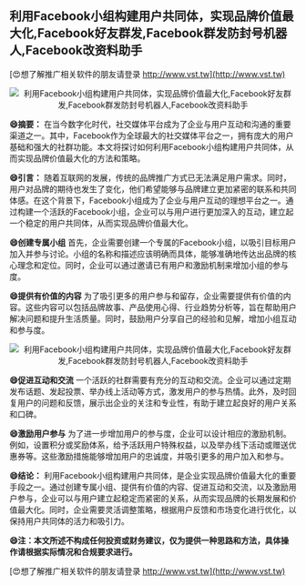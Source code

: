 ## **利用Facebook小组构建用户共同体，实现品牌价值最大化,Facebook好友群发,Facebook群发防封号机器人,Facebook改资料助手**

[😍想了解推广相关软件的朋友请登录 http://www.vst.tw](http://www.vst.tw)

 <center><img src="https://vst.tw/MP4/tuiguang/png/5.png" alt="利用Facebook小组构建用户共同体，实现品牌价值最大化,Facebook好友群发,Facebook群发防封号机器人,Facebook改资料助手"></center>

**😄摘要：**
在当今数字化时代，社交媒体平台成为了企业与用户互动和沟通的重要渠道之一。其中，Facebook作为全球最大的社交媒体平台之一，拥有庞大的用户基础和强大的社群功能。本文将探讨如何利用Facebook小组构建用户共同体，从而实现品牌价值最大化的方法和策略。

**😄引言：**
随着互联网的发展，传统的品牌推广方式已无法满足用户需求。同时，用户对品牌的期待也发生了变化，他们希望能够与品牌建立更加紧密的联系和共同体感。在这个背景下，Facebook小组成为了企业与用户互动的理想平台之一。通过构建一个活跃的Facebook小组，企业可以与用户进行更加深入的互动，建立起一个稳定的用户共同体，从而实现品牌价值最大化。

**😄创建专属小组**
首先，企业需要创建一个专属的Facebook小组，以吸引目标用户加入并参与讨论。小组的名称和描述应该明确而具体，能够准确地传达出品牌的核心理念和定位。同时，企业可以通过邀请已有用户和激励机制来增加小组的参与度。

**😄提供有价值的内容**
为了吸引更多的用户参与和留存，企业需要提供有价值的内容。这些内容可以包括品牌故事、产品使用心得、行业趋势分析等，旨在帮助用户解决问题和提升生活质量。同时，鼓励用户分享自己的经验和见解，增加小组互动和参与度。

 <center><img src="https://vst.tw/MP4/tuiguang/png/3.png" alt="利用Facebook小组构建用户共同体，实现品牌价值最大化,Facebook好友群发,Facebook群发防封号机器人,Facebook改资料助手"></center>

**😄促进互动和交流**
一个活跃的社群需要有充分的互动和交流。企业可以通过定期发布话题、发起投票、举办线上活动等方式，激发用户的参与热情。此外，及时回复用户的问题和反馈，展示出企业的关注和专业性，有助于建立起良好的用户关系和口碑。

**😄激励用户参与**
为了进一步增加用户的参与度，企业可以设计相应的激励机制。例如，设置积分或奖励体系，给予活跃用户特殊权益，以及举办线下活动或赠送优惠券等。这些激励措施能够增加用户的忠诚度，并吸引更多的用户加入和参与。

**😄结论：**
利用Facebook小组构建用户共同体，是企业实现品牌价值最大化的重要手段之一。通过创建专属小组、提供有价值的内容、促进互动和交流，以及激励用户参与，企业可以与用户建立起稳定而紧密的关系，从而实现品牌的长期发展和价值最大化。同时，企业需要灵活调整策略，根据用户反馈和市场变化进行优化，以保持用户共同体的活力和吸引力。

**😄注：本文所述不构成任何投资或财务建议，仅为提供一种思路和方法，具体操作请根据实际情况和合规要求进行。**

[😍想了解推广相关软件的朋友请登录 http://www.vst.tw](http://www.vst.tw)



